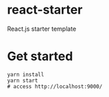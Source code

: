 # react-starter

React.js starter template

# Get started

```
yarn install
yarn start
# access http://localhost:9000/
```
